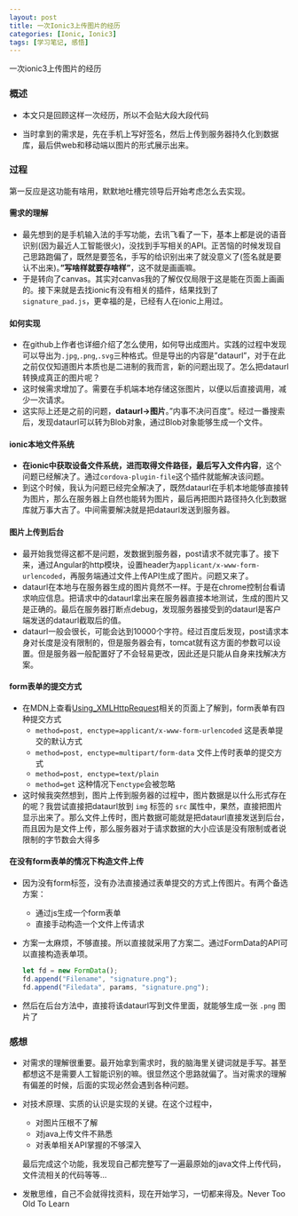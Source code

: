 ```yaml
---
layout: post
title: 一次Ionic3上传图片的经历
categories: [Ionic, Ionic3]
tags: [学习笔记, 感悟]
---
```


一次ionic3上传图片的经历

### 概述

-   本文只是回顾这样一次经历，所以不会贴大段大段代码

<!--more-->

-   当时拿到的需求是，先在手机上写好签名，然后上传到服务器持久化到数据库，最后供web和移动端以图片的形式展示出来。

### 过程
第一反应是这功能有啥用，默默地吐槽完领导后开始考虑怎么去实现。

#### 需求的理解

- 最先想到的是手机输入法的手写功能，去讯飞看了一下，基本上都是说的语音识别(因为最近人工智能很火)，没找到手写相关的API。正苦恼的时候发现自己思路跑偏了，既然是要签名，手写的给识别出来了就没意义了(签名就是要认不出来)。**”写啥样就要存啥样”**，这不就是画画嘛。
- 于是转向了canvas。其实对canvas我的了解仅仅局限于这是能在页面上画画的。接下来就是去找ionic有没有相关的插件，结果找到了`signature_pad.js`，更幸福的是，已经有人在ionic上用过。

#### 如何实现

- 在github上作者也详细介绍了怎么使用，如何导出成图片。实践的过程中发现可以导出为`.jpg`,`.png`,`.svg`三种格式。但是导出的内容是”dataurl”，对于在此之前仅仅知道图片本质也是二进制的我而言，新的问题出现了。怎么把dataurl转换成真正的图片呢？
- 这时候需求增加了。需要在手机端本地存储这张图片，以便以后直接调用，减少一次请求。
- 这实际上还是之前的问题，**dataurl→图片**。”内事不决问百度”。经过一番搜索后，发现dataurl可以转为Blob对象，通过Blob对象能够生成一个文件。

#### ionic本地文件系统

- **在ionic中获取设备文件系统，进而取得文件路径，最后写入文件内容**，这个问题已经解决了。通过`cordova-plugin-file`这个插件就能解决该问题。
- 到这个时候，我认为问题已经完全解决了，既然dataurl在手机本地能够直接转为图片，那么在服务器上自然也能转为图片，最后再把图片路径持久化到数据库就万事大吉了。中间需要解决就是把dataurl发送到服务器。

#### 图片上传到后台

- 最开始我觉得这都不是问题，发数据到服务器，post请求不就完事了。接下来，通过Angular的http模块，设置header为`applicant/x-www-form-urlencoded`，再服务端通过文件上传API生成了图片。问题又来了。
- dataurl在本地与在服务器生成的图片竟然不一样。于是在chrome控制台看请求响应信息。把请求中的dataurl拿出来在服务器直接本地测试，生成的图片又是正确的。最后在服务器打断点debug，发现服务器接受到的dataurl是客户端发送的dataurl截取后的值。
- dataurl一般会很长，可能会达到10000个字符。经过百度后发现，post请求本身对长度是没有限制的，但是服务器会有，tomcat就有这方面的参数可以设置。但是服务器一般配置好了不会轻易更改，因此还是只能从自身来找解决方案。

#### form表单的提交方式

- 在MDN上查看[Using_XMLHttpRequest][]相关的页面上了解到，form表单有四种提交方式
  - ` method=post, enctype=applicant/x-www-form-urlencoded ` 这是表单提交的默认方式
  - ` method=post, enctype=multipart/form-data ` 文件上传时表单的提交方式
  - ` method=post, enctype=text/plain `
  - ` method=get ` 这种情况下` enctype `会被忽略
- 这时候我突然想到，图片上传到服务器的过程中，图片数据是以什么形式存在的呢？我尝试直接把dataurl放到 `img` 标签的 `src` 属性中，果然，直接把图片显示出来了。那么文件上传时，图片数据可能就是把dataurl直接发送到后台，而且因为是文件上传，那么服务器对于请求数据的大小应该是没有限制或者说限制的字节数会大得多

#### 在没有form表单的情况下构造文件上传

-   因为没有form标签，没有办法直接通过表单提交的方式上传图片。有两个备选方案：

    -   通过js生成一个form表单
    -   直接手动构造一个文件上传请求

-   方案一太麻烦，不够直接。所以直接就采用了方案二。通过FormData的API可以直接构造表单项。

    ```javascript
    let fd = new FormData();
    fd.append("Filename", "signature.png");
    fd.append("Filedata", params, "signature.png");
    ```

-   然后在后台方法中，直接将该dataurl写到文件里面，就能够生成一张 `.png` 图片了

### 感想

-   对需求的理解很重要。最开始拿到需求时，我的脑海里关键词就是手写。甚至都想这不是需要人工智能识别的嘛。很显然这个思路就偏了。当对需求的理解有偏差的时候，后面的实现必然会遇到各种问题。

-   对技术原理、实质的认识是实现的关键。在这个过程中，

    -   对图片压根不了解
    -   对java上传文件不熟悉
    -   对表单相关API掌握的不够深入

    最后完成这个功能，我发现自己都完整写了一遍最原始的java文件上传代码，文件流相关的代码等等...

-   发散思维，自己不会就得找资料，现在开始学习，一切都来得及。Never Too Old To Learn

[Using_XMLHttpRequest]: https://developer.mozilla.org/zh-CN/docs/Web/API/XMLHttpRequest/Using_XMLHttpRequest
